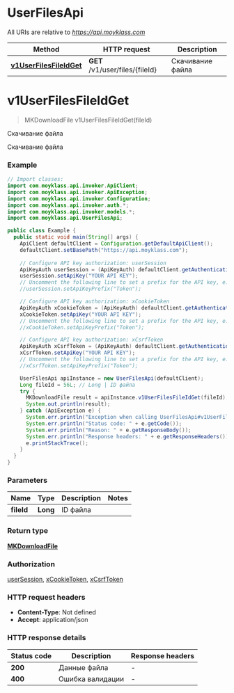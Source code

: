 # UserFilesApi

All URIs are relative to *https://api.moyklass.com*

Method | HTTP request | Description
------------- | ------------- | -------------
[**v1UserFilesFileIdGet**](UserFilesApi.md#v1UserFilesFileIdGet) | **GET** /v1/user/files/{fileId} | Скачивание файла


<a name="v1UserFilesFileIdGet"></a>
# **v1UserFilesFileIdGet**
> MKDownloadFile v1UserFilesFileIdGet(fileId)

Скачивание файла

Скачивание файла

### Example
```java
// Import classes:
import com.moyklass.api.invoker.ApiClient;
import com.moyklass.api.invoker.ApiException;
import com.moyklass.api.invoker.Configuration;
import com.moyklass.api.invoker.auth.*;
import com.moyklass.api.invoker.models.*;
import com.moyklass.api.UserFilesApi;

public class Example {
  public static void main(String[] args) {
    ApiClient defaultClient = Configuration.getDefaultApiClient();
    defaultClient.setBasePath("https://api.moyklass.com");
    
    // Configure API key authorization: userSession
    ApiKeyAuth userSession = (ApiKeyAuth) defaultClient.getAuthentication("userSession");
    userSession.setApiKey("YOUR API KEY");
    // Uncomment the following line to set a prefix for the API key, e.g. "Token" (defaults to null)
    //userSession.setApiKeyPrefix("Token");

    // Configure API key authorization: xCookieToken
    ApiKeyAuth xCookieToken = (ApiKeyAuth) defaultClient.getAuthentication("xCookieToken");
    xCookieToken.setApiKey("YOUR API KEY");
    // Uncomment the following line to set a prefix for the API key, e.g. "Token" (defaults to null)
    //xCookieToken.setApiKeyPrefix("Token");

    // Configure API key authorization: xCsrfToken
    ApiKeyAuth xCsrfToken = (ApiKeyAuth) defaultClient.getAuthentication("xCsrfToken");
    xCsrfToken.setApiKey("YOUR API KEY");
    // Uncomment the following line to set a prefix for the API key, e.g. "Token" (defaults to null)
    //xCsrfToken.setApiKeyPrefix("Token");

    UserFilesApi apiInstance = new UserFilesApi(defaultClient);
    Long fileId = 56L; // Long | ID файла
    try {
      MKDownloadFile result = apiInstance.v1UserFilesFileIdGet(fileId);
      System.out.println(result);
    } catch (ApiException e) {
      System.err.println("Exception when calling UserFilesApi#v1UserFilesFileIdGet");
      System.err.println("Status code: " + e.getCode());
      System.err.println("Reason: " + e.getResponseBody());
      System.err.println("Response headers: " + e.getResponseHeaders());
      e.printStackTrace();
    }
  }
}
```

### Parameters

Name | Type | Description  | Notes
------------- | ------------- | ------------- | -------------
 **fileId** | **Long**| ID файла |

### Return type

[**MKDownloadFile**](MKDownloadFile.md)

### Authorization

[userSession](../README.md#userSession), [xCookieToken](../README.md#xCookieToken), [xCsrfToken](../README.md#xCsrfToken)

### HTTP request headers

 - **Content-Type**: Not defined
 - **Accept**: application/json

### HTTP response details
| Status code | Description | Response headers |
|-------------|-------------|------------------|
**200** | Данные файла |  -  |
**400** | Ошибка валидации |  -  |

